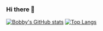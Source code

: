 ### Hi there 👋

[![Bobby's GitHub stats](https://github-readme-stats.vercel.app/api?username=awesomebobby&show_icons=true)](https://github.com/anuraghazra/github-readme-stats)
[![Top Langs](https://github-readme-stats.vercel.app/api/top-langs/?username=awesomebobby)](https://github.com/anuraghazra/github-readme-stats)
